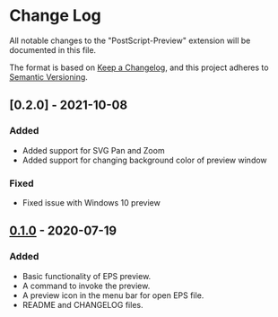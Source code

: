 # Change Log

All notable changes to the "PostScript-Preview" extension will be documented in this file.

The format is based on [Keep a Changelog](https://keepachangelog.com/en/1.0.0/),
and this project adheres to [Semantic Versioning](https://semver.org/spec/v2.0.0.html).

## [0.2.0] - 2021-10-08

### Added

- Added support for SVG Pan and Zoom
- Added support for changing background color of preview window

### Fixed

- Fixed issue with Windows 10 preview

  

## [0.1.0] - 2020-07-19

### Added

- Basic functionality of EPS preview.
- A command to invoke the preview.
- A preview icon in the menu bar for open EPS file.
- README and CHANGELOG files.

[0.1.0]: https://github.com/mkvoya/eps-preview/releases/tag/v0.1.0

